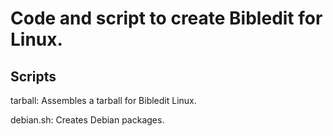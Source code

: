 # Code and script to create Bibledit for Linux.

## Scripts

tarball: Assembles a tarball for Bibledit Linux.

debian.sh: Creates Debian packages.
